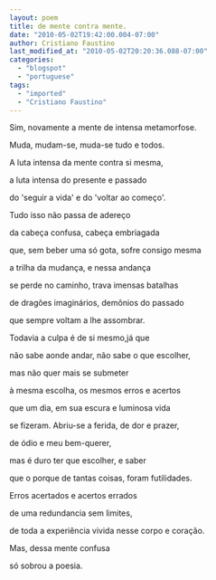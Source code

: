 ```yaml
---
layout: poem
title: de mente contra mente.
date: "2010-05-02T19:42:00.004-07:00"
author: Cristiano Faustino
last_modified_at: "2010-05-02T20:20:36.088-07:00"
categories:
  - "blogspot"
  - "portuguese"
tags:
  - "imported"
  - "Cristiano Faustino"
---
```


Sim, novamente a mente de intensa metamorfose.

Muda, mudam-se, muda-se tudo e todos.

A luta intensa da mente contra si mesma,

a luta intensa do presente e passado

do 'seguir a vida' e do 'voltar ao começo'.

Tudo isso não passa de adereço

da cabeça confusa, cabeça embriagada

que, sem beber uma só gota, sofre consigo mesma

a trilha da mudança, e nessa andança

se perde no caminho, trava imensas batalhas

de dragões imaginários, demônios do passado

que sempre voltam a lhe assombrar.

Todavia a culpa é de si mesmo,já que

não sabe aonde andar, não sabe o que escolher,

mas não quer mais se submeter

à mesma escolha, os mesmos erros e acertos

que um dia, em sua escura e luminosa vida

se fizeram. Abriu-se a ferida, de dor e prazer,

de ódio e meu bem-querer,

mas é duro ter que escolher, e saber

que o porque de tantas coisas, foram futilidades.

Erros acertados e acertos errados

de uma redundancia sem limites,

de toda a experiência vivida nesse corpo e coração.

Mas, dessa mente confusa

só sobrou a poesia.